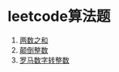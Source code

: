 # leetcode算法题

1. [两数之和](https://github.com/youzouzou/leetcode/blob/master/1.%20%E4%B8%A4%E6%95%B0%E4%B9%8B%E5%92%8C.cpp)
7. [颠倒整数]()
13. [罗马数字转整数]()